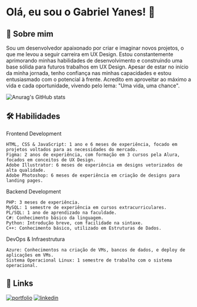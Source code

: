 # Olá, eu sou o Gabriel Yanes! 👋


## 🚀 Sobre mim
Sou um desenvolvedor apaixonado por criar e imaginar novos projetos, o que me levou a seguir carreira em UX Design. Estou
constantemente aprimorando minhas habilidades de desenvolvimento e construindo uma base sólida para futuros trabalhos em UX
Design. Apesar de estar no início da minha jornada, tenho confiança nas minhas capacidades e estou entusiasmado com o potencial à frente. Acredito em aproveitar ao máximo a vida e cada oportunidade, vivendo pelo lema: "Uma vida, uma chance".


![Anurag's GitHub stats](https://github-readme-stats.vercel.app/api?username=gabeyanes&show_icons=true&theme=onedark) 

## 🛠 Habilidades
Frontend Development

    HTML, CSS & JavaScript: 1 ano e 6 meses de experiência, focado em projetos voltados para as necessidades do mercado.
    Figma: 2 anos de experiência, com formação em 3 cursos pela Alura, focados em conceitos de UX Design.
    Adobe Illustrator: 6 meses de experiência em designs vetorizados de alta qualidade.
    Adobe Photoshop: 6 meses de experiência em criação de designs para landing pages.

Backend Development

    PHP: 3 meses de experiência.
    MySQL: 1 semestre de experiência em cursos extracurriculares.
    PL/SQL: 1 ano de aprendizado na faculdade.
    C#: Conhecimento básico da linguagem.
    Python: Introdução breve, com facilidade na sintaxe.
    C++: Conhecimento básico, utilizado em Estruturas de Dados.

DevOps & Infraestrutura

    Azure: Conhecimentos na criação de VMs, bancos de dados, e deploy de aplicações em VMs.
    Sistema Operacional Linux: 1 semestre de trabalho com o sistema operacional.


## 🔗 Links
[![portfolio](https://img.shields.io/badge/my_portfolio-000?style=for-the-badge&logo=ko-fi&logoColor=white)](https://portfolio-03-eoy8v1t3i-gabriel-yanes-projects.vercel.app/)
[![linkedin](https://img.shields.io/badge/linkedin-0A66C2?style=for-the-badge&logo=linkedin&logoColor=white)](https://www.linkedin.com/in/gabriel-yanes-br013/)
